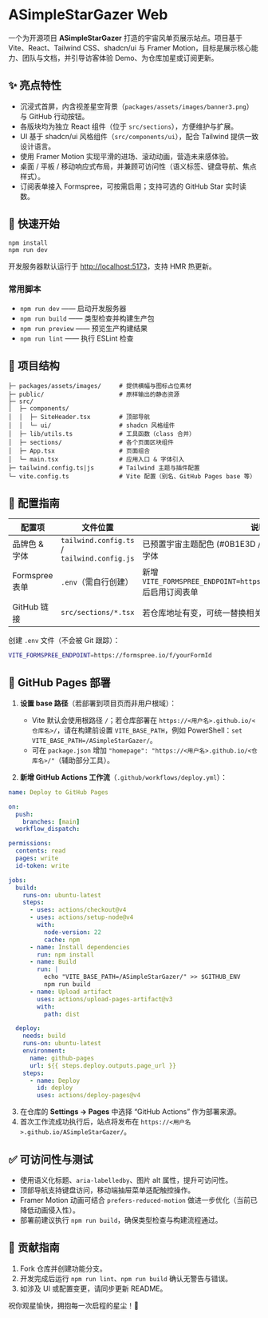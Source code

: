 ﻿# ASimpleStarGazer Web

一个为开源项目 **ASimpleStarGazer** 打造的宇宙风单页展示站点。项目基于 Vite、React、Tailwind CSS、shadcn/ui 与 Framer Motion，目标是展示核心能力、团队与文档，并引导访客体验 Demo、为仓库加星或订阅更新。

## ✨ 亮点特性
- 沉浸式首屏，内含视差星空背景（`packages/assets/images/banner3.png`）与 GitHub 行动按钮。
- 各版块均为独立 React 组件（位于 `src/sections`），方便维护与扩展。
- UI 基于 shadcn/ui 风格组件（`src/components/ui`），配合 Tailwind 提供一致设计语言。
- 使用 Framer Motion 实现平滑的进场、滚动动画，营造未来感体验。
- 桌面 / 平板 / 移动响应式布局，并兼顾可访问性（语义标签、键盘导航、焦点样式）。
- 订阅表单接入 Formspree，可按需启用；支持可选的 GitHub Star 实时读数。

## 🚀 快速开始

```bash
npm install
npm run dev
```

开发服务器默认运行于 <http://localhost:5173>，支持 HMR 热更新。

### 常用脚本
- `npm run dev` —— 启动开发服务器
- `npm run build` —— 类型检查并构建生产包
- `npm run preview` —— 预览生产构建结果
- `npm run lint` —— 执行 ESLint 检查

## 🧱 项目结构

```
├─ packages/assets/images/     # 提供横幅与图标占位素材
├─ public/                     # 原样输出的静态资源
├─ src/
│  ├─ components/
│  │  ├─ SiteHeader.tsx        # 顶部导航
│  │  └─ ui/                   # shadcn 风格组件
│  ├─ lib/utils.ts             # 工具函数（class 合并）
│  ├─ sections/                # 各个页面区块组件
│  ├─ App.tsx                  # 页面组合
│  └─ main.tsx                 # 应用入口 & 字体引入
├─ tailwind.config.ts|js       # Tailwind 主题与插件配置
└─ vite.config.ts              # Vite 配置（别名、GitHub Pages base 等）
```

## 🔧 配置指南

| 配置项 | 文件位置 | 说明 |
| --- | --- | --- |
| 品牌色 & 字体 | `tailwind.config.ts` / `tailwind.config.js` | 已预置宇宙主题配色 (#0B1E3D / #6E4AFF / #FFD66B) 与 Inter 字体 |
| Formspree 表单 | `.env`（需自行创建） | 新增 `VITE_FORMSPREE_ENDPOINT=https://formspree.io/f/yourFormId` 后启用订阅表单 |
| GitHub 链接 | `src/sections/*.tsx` | 若仓库地址有变，可统一替换相关链接 |

创建 `.env` 文件（不会被 Git 跟踪）：

```bash
VITE_FORMSPREE_ENDPOINT=https://formspree.io/f/yourFormId
```

## 📄 GitHub Pages 部署

1. **设置 base 路径**（若部署到项目页而非用户根域）：
   - Vite 默认会使用根路径 `/`；若仓库部署在 `https://<用户名>.github.io/<仓库名>/`，请在构建前设置 `VITE_BASE_PATH`，例如 PowerShell：`set VITE_BASE_PATH=/ASimpleStarGazer/`。
   - 可在 `package.json` 增加 `"homepage": "https://<用户名>.github.io/<仓库名>/"`（辅助部分工具）。

2. **新增 GitHub Actions 工作流**（`.github/workflows/deploy.yml`）：

```yaml
name: Deploy to GitHub Pages

on:
  push:
    branches: [main]
  workflow_dispatch:

permissions:
  contents: read
  pages: write
  id-token: write

jobs:
  build:
    runs-on: ubuntu-latest
    steps:
      - uses: actions/checkout@v4
      - uses: actions/setup-node@v4
        with:
          node-version: 22
          cache: npm
      - name: Install dependencies
        run: npm install
      - name: Build
        run: |
          echo "VITE_BASE_PATH=/ASimpleStarGazer/" >> $GITHUB_ENV
          npm run build
      - name: Upload artifact
        uses: actions/upload-pages-artifact@v3
        with:
          path: dist

  deploy:
    needs: build
    runs-on: ubuntu-latest
    environment:
      name: github-pages
      url: ${{ steps.deploy.outputs.page_url }}
    steps:
      - name: Deploy
        id: deploy
        uses: actions/deploy-pages@v4
```

3. 在仓库的 **Settings → Pages** 中选择 “GitHub Actions” 作为部署来源。
4. 首次工作流成功执行后，站点将发布在 `https://<用户名>.github.io/ASimpleStarGazer/`。

## ✅ 可访问性与测试
- 使用语义化标题、`aria-labelledby`、图片 alt 属性，提升可访问性。
- 顶部导航支持键盘访问，移动端抽屉菜单适配触控操作。
- Framer Motion 动画可结合 `prefers-reduced-motion` 做进一步优化（当前已降低动画侵入性）。
- 部署前建议执行 `npm run build`，确保类型检查与构建流程通过。

## 🤝 贡献指南
1. Fork 仓库并创建功能分支。
2. 开发完成后运行 `npm run lint`、`npm run build` 确认无警告与错误。
3. 如涉及 UI 或配置变更，请同步更新 README。

祝你观星愉快，拥抱每一次启程的星尘！🌌
